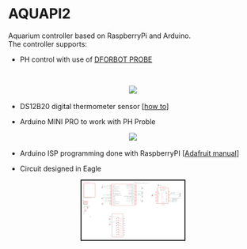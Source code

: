 # AQUAPI2

Aquarium controller based on RaspberryPi and Arduino.<br>
The controller supports:<br>

* PH control with use of <a href=https://botland.store/gravity-temperature-sensors/5874-dfrobot-gravity-ph-analog-sensormeter-5903351243513.html>DFORBOT PROBE</a>
<br>
<p  align=center>
<img src="https://cdn2.botland.store/111204-pdt_540/dfrobot-gravity-ph-analog-sensormeter.jpg" height=120h>
</p>


* DS12B20 digital thermometer sensor [<a href="https://www.circuitbasics.com/raspberry-pi-ds18b20-temperature-sensor-tutorial/">how to</a>]

* Arduino MINI PRO to work with PH Proble
<p  align=center>
<img src="https://alselectro.files.wordpress.com/2017/05/arduinopromini000b.jpg", height=120h>
</p>

* Arduino ISP programming done with RaspberryPI [<a href="https://learn.adafruit.com/program-an-avr-or-arduino-using-raspberry-pi-gpio-pins">Adafruit manual</a>]

* Circuit designed in Eagle

<p align=center>
<img src="resources/sch_v0.png", height=120h border=2>
</p>
